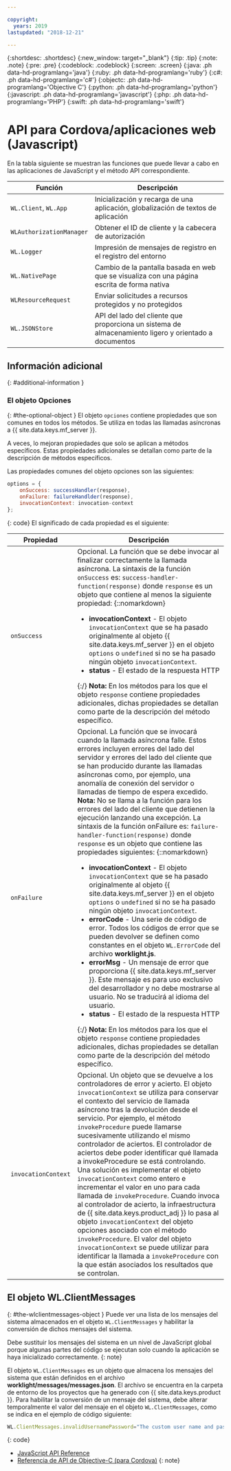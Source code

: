 ```yaml
---

copyright:
  years: 2019
lastupdated: "2018-12-21"

---
```


{:shortdesc: .shortdesc}
{:new_window: target="_blank"}
{:tip: .tip}
{:note: .note}
{:pre: .pre}
{:codeblock: .codeblock}
{:screen: .screen}
{:java: .ph data-hd-programlang='java'}
{:ruby: .ph data-hd-programlang='ruby'}
{:c#: .ph data-hd-programlang='c#'}
{:objectc: .ph data-hd-programlang='Objective C'}
{:python: .ph data-hd-programlang='python'}
{:javascript: .ph data-hd-programlang='javascript'}
{:php: .ph data-hd-programlang='PHP'}
{:swift: .ph data-hd-programlang='swift'}

# API para Cordova/aplicaciones web (Javascript)

En la tabla siguiente se muestran las funciones que puede llevar a cabo en las aplicaciones de JavaScript y el método API correspondiente.

| Función | Descripción |
|----------|-------------|
| `WL.Client`, `WL.App` | Inicialización y recarga de una aplicación, globalización de textos de aplicación | 
| `WLAuthorizationManager` | Obtener el ID de cliente y la cabecera de autorización |
| `WL.Logger` | Impresión de mensajes de registro en el registro del entorno |
| `WL.NativePage` | Cambio de la pantalla basada en web que se visualiza con una página escrita de forma nativa |
| `WLResourceRequest` | Enviar solicitudes a recursos protegidos y no protegidos | 
| `WL.JSONStore` | API del lado del cliente que proporciona un sistema de almacenamiento ligero y orientado a documentos | 

## Información adicional
{: #additional-information }
### El objeto Opciones
{: #the-optional-object }
El objeto `opciones` contiene propiedades que son comunes en todos los métodos. Se utiliza en todas las llamadas asíncronas a {{ site.data.keys.mf_server }}.

A veces, lo mejoran propiedades que solo se aplican a métodos específicos. Estas propiedades adicionales se detallan como parte de la descripción de métodos específicos.

Las propiedades comunes del objeto opciones son las siguientes:

```javascript
options = {
    onSuccess: successHandler(response),
    onFailure: failureHandlder(response),
    invocationContext: invocation-context
};
```
{: code}
El significado de cada propiedad es el siguiente:

| Propiedad | Descripción |
|----------|-------------|
| `onSuccess` | Opcional. La función que se debe invocar al finalizar correctamente la llamada asíncrona. La sintaxis de la función `onSuccess` es: `success-handler-function(response)` donde `response` es un objeto que contiene al menos la siguiente propiedad: {::nomarkdown}<ul><li><b>invocationContext</b> - El objeto <code>invocationContext</code> que se ha pasado originalmente al objeto {{ site.data.keys.mf_server }} en el objeto <code>options</code> o <code>undefined</code> si no se ha pasado ningún objeto <code>invocationContext</code>.</li><li><b>status</b> - El estado de la respuesta HTTP</li></ul>{:/} **Nota:** En los métodos para los que el objeto `response` contiene propiedades adicionales, dichas propiedades se detallan como parte de la descripción del método específico. |
| `onFailure` | Opcional. La función que se invocará cuando la llamada asíncrona falle. Estos errores incluyen errores del lado del servidor y errores del lado del cliente que se han producido durante las llamadas asíncronas como, por ejemplo, una anomalía de conexión del servidor o llamadas de tiempo de espera excedido. **Nota:** No se llama a la función para los errores del lado del cliente que detienen la ejecución lanzando una excepción. La sintaxis de la función onFailure es: `failure-handler-function(response)` donde `response` es un objeto que contiene las propiedades siguientes: {::nomarkdown}<ul><li><b>invocationContext</b> - El objeto <code>invocationContext</code> que se ha pasado originalmente al objeto {{ site.data.keys.mf_server }} en el objeto <code>options</code> o <code>undefined</code> si no se ha pasado ningún objeto <code>invocationContext</code>.</li><li><b>errorCode</b> - Una serie de código de error. Todos los códigos de error que se pueden devolver se definen como constantes en el objeto <code>WL.ErrorCode</code> del archivo <b>worklight.js</b>.</li><li><b>errorMsg</b> - Un mensaje de error que proporciona {{ site.data.keys.mf_server }}. Este mensaje es para uso exclusivo del desarrollador y no debe mostrarse al usuario. No se traducirá al idioma del usuario.</li><li><b>status</b> - El estado de la respuesta HTTP</li></li></ul>{:/} **Nota:** En los métodos para los que el objeto `response` contiene propiedades adicionales, dichas propiedades se detallan como parte de la descripción del método específico. |
| `invocationContext` | Opcional. Un objeto que se devuelve a los controladores de error y acierto. El objeto `invocationContext` se utiliza para conservar el contexto del servicio de llamada asíncrono tras la devolución desde el servicio. Por ejemplo, el método `invokeProcedure` puede llamarse sucesivamente utilizando el mismo controlador de aciertos. El controlador de aciertos debe poder identificar qué llamada a invokeProcedure se está controlando. Una solución es implementar el objeto `invocationContext` como entero e incrementar el valor en uno para cada llamada de `invokeProcedure`. Cuando invoca al controlador de acierto, la infraestructura de {{ site.data.keys.product_adj }} lo pasa al objeto `invocationContext` del objeto opciones asociado con el método `invokeProcedure`. El valor del objeto `invocationContext` se puede utilizar para identificar la llamada a `invokeProcedure` con la que están asociados los resultados que se controlan. | 

## El objeto WL.ClientMessages
{: #the-wlclientmessages-object }
Puede ver una lista de los mensajes del sistema almacenados en el objeto `WL.ClientMessages` y habilitar la conversión de dichos mensajes del sistema.

Debe sustituir los mensajes del sistema en un nivel de JavaScript global porque algunas partes del código se ejecutan solo cuando la aplicación se haya inicializado correctamente.
{: note}

El objeto `WL.ClientMessages` es un objeto que almacena los mensajes del sistema que están definidos en el archivo **worklight/messages/messages.json**. El archivo se encuentra en la carpeta de entorno de los proyectos que ha generado con {{ site.data.keys.product }}. Para habilitar la conversión de un mensaje del sistema, debe alterar temporalmente el valor del mensaje en el objeto `WL.ClientMessages`, como se indica en el ejemplo de código siguiente:

```javascript
WL.ClientMessages.invalidUsernamePassword="The custom user name and password are not valid";
```
{: code}


* [JavaScript API Reference](http://mobilefirstplatform.ibmcloud.com/tutorials/en/foundation/8.0/api/client-side-api/javascript/client/#javascript-api-reference)
* [Referencia de API de Objective-C (para Cordova)](http://mobilefirstplatform.ibmcloud.com/tutorials/en/foundation/8.0/api/client-side-api/javascript/client/#objective-c-api-reference-for-cordova)
{: note}
